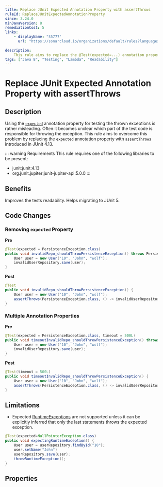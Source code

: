 ```yaml
---
title: Replace JUnit Expected Annotation Property with assertThrows
ruleId: ReplaceJUnitExpectedAnnotationProperty
since: 3.24.0
minJavaVersion: 8
remediationCost: 5
links:
    - displayName: "S5777"
      url: "https://sonarcloud.io/organizations/default/rules?languages=java&open=java%3AS5777&q=S5777"
    
description:
    This rule aims to replace the @Test(expected=...) annotation property with 'assertThrows' introduced in JUnit 4.13.
tags: ["Java 8", "Testing", "Lambda", "Readability"]
---
```


# Replace JUnit Expected Annotation Property with assertThrows

## Description

Using the [`expected`](https://junit.org/junit4/javadoc/latest/org/junit/Test.html#expected()) annotation property for testing the thrown exceptions is rather misleading. 
Often it becomes unclear which part of the test code is responsible for throwing the exception. 
This rule aims to overcome this problem by replacing the `expected` annotation property with [`assertThrows`](https://junit.org/junit4/javadoc/latest/org/junit/Assert.html#assertThrows(java.lang.Class,%20org.junit.function.ThrowingRunnable)) introduced in JUnit 4.13.

::: warning Requirements
This rule requires one of the following libraries to be present:
* junit:junit:4.13
* org.junit.jupiter:junit-jupiter-api:5.0.0
:::

## Benefits

Improves the tests readability. Helps migrating to JUnit 5. 

## Code Changes


### Removing `expected` Property

__Pre__
```java
@Test(expected = PersistenceException.class)
public void invalidRepo_shouldThrowPersistenceException() throws PersistenceException {
    User user = new User("10", "John", "wolf");
    invalidUserRepository.save(user);
}
```

__Post__
```java
@Test
public void invalidRepo_shouldThrowPersistenceException() {
    User user = new User("10", "John", "wolf");
    assertThrows(PersistenceException.class, () -> invalidUserRepository.save(user));
}
```


### Multiple Annotation Properties

__Pre__
```java
@Test(expected = PersistenceException.class, timeout = 500L)
public void timeoutInvalidRepo_shouldThrowPersistenceException() throws PersistenceException {
    User user = new User("10", "John", "wolf");
    invalidUserRepository.save(user);
}
```

__Post__
```java
@Test(timeout = 500L)
public void timeoutInvalidRepo_shouldThrowPersistenceException() {
    User user = new User("10", "John", "wolf");
    assertThrows(PersistenceException.class, () -> invalidUserRepository.save(user));
}
```

## Limitations

* Expected [RuntimeExceptions](https://docs.oracle.com/javase/8/docs/api/java/lang/RuntimeException.html) are not supported unless it can be explicitly inferred that only the last statements throws the expected exception. 

```java
@Test(expected=NullPointerException.class)
public void expectingRuntimeException() {
    User user = userRepository.findById("10");
    user.setName("John")
    userRepository.save(user);
    throwRuntimeException();
}
```

<VersionNotice />

## Properties

<RuleProperties />
